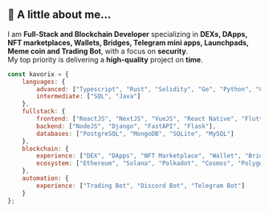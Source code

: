## 👻 A little about me...  
I am **Full-Stack and Blockchain Developer** specializing in **DEXs, DApps, NFT marketplaces, Wallets, Bridges, Telegram mini apps, Launchpads, Meme coin and Trading Bot**, with a focus on **security**.  
My top priority is delivering a **high-quality** project on **time**.  


```javascript
const kavorix = {
    languages: {
        advanced: ["Typescript", "Rust", "Solidity", "Go", "Python", "C++"],
        intermediate: ["SQL", "Java"]
    },
    fullstack: {
        frontend: ["ReactJS", "NextJS", "VueJS", "React Native", "Flutter"],
        backend: ["NodeJS", "Django", "FastAPI", "Flask"],
        databases: ["PostgreSQL", "MongoDB", "SQLite", "MySQL"]
    },
    blockchain: {
        experience: ["DEX", "DApps", "NFT Marketplace", "Wallet", "Bridges", "Telegram Mini App", "Launchpads"],
        ecosystem: ["Ethereum", "Solana", "Polkadot", "Cosmos", "Polygon", "Ton", "Tron"]
    },
    automation: {
        experience: ["Trading Bot", "Discord Bot", "Telegram Bot"]
    }
};

```
